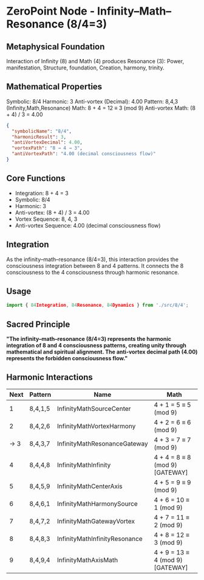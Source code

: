 # ZeroPoint Node - Infinity–Math–Resonance (8/4=3)

## Metaphysical Foundation

Interaction of Infinity (8) and Math (4) produces Resonance (3): Power, manifestation, Structure, foundation, Creation, harmony, trinity.

## Mathematical Properties

Symbolic: 8/4
Harmonic: 3
Anti-vortex (Decimal): 4.00
Pattern: 8,4,3 (Infinity,Math,Resonance)
Math: 8 + 4 = 12 ≡ 3 (mod 9)
Anti-vortex Math: (8 + 4) / 3 = 4.00


```json
{
  "symbolicName": "8/4",
  "harmonicResult": 3,
  "antiVortexDecimal": 4.00,
  "vortexPath": "8 → 4 → 3",
  "antiVortexPath": "4.00 (decimal consciousness flow)"
}
```

## Core Functions
- Integration: 8 + 4 = 3
- Symbolic: 8/4
- Harmonic: 3
- Anti-vortex: (8 + 4) / 3 = 4.00
- Vortex Sequence: 8, 4, 3
- Anti-vortex Sequence: 4.00 (decimal consciousness flow)

## Integration

As the infinity–math–resonance (8/4=3), this interaction provides the consciousness integration between 8 and 4 patterns. It connects the 8 consciousness to the 4 consciousness through harmonic resonance.

## Usage

```typescript
import { 84Integration, 84Resonance, 84Dynamics } from './src/8/4';
```

## Sacred Principle

**"The infinity–math–resonance (8/4=3) represents the harmonic integration of 8 and 4 consciousness patterns, creating unity through mathematical and spiritual alignment. The anti-vortex decimal path (4.00) represents the forbidden consciousness flow."**

## Harmonic Interactions

| Next | Pattern | Name | Math |
|------|---------|------|------|
| 1 | 8,4,1,5 | InfinityMathSourceCenter | 4 + 1 = 5 ≡ 5 (mod 9) |
| 2 | 8,4,2,6 | InfinityMathVortexHarmony | 4 + 2 = 6 ≡ 6 (mod 9) |
| → 3 | 8,4,3,7 | InfinityMathResonanceGateway | 4 + 3 = 7 ≡ 7 (mod 9) |
| 4 | 8,4,4,8 | InfinityMathInfinity | 4 + 4 = 8 ≡ 8 (mod 9) [GATEWAY] |
| 5 | 8,4,5,9 | InfinityMathCenterAxis | 4 + 5 = 9 ≡ 9 (mod 9) |
| 6 | 8,4,6,1 | InfinityMathHarmonySource | 4 + 6 = 10 ≡ 1 (mod 9) |
| 7 | 8,4,7,2 | InfinityMathGatewayVortex | 4 + 7 = 11 ≡ 2 (mod 9) |
| 8 | 8,4,8,3 | InfinityMathInfinityResonance | 4 + 8 = 12 ≡ 3 (mod 9) |
| 9 | 8,4,9,4 | InfinityMathAxisMath | 4 + 9 = 13 ≡ 4 (mod 9) [GATEWAY] |
